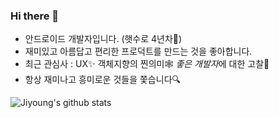 ### Hi there 👋

- 안드로이드 개발자입니다. (햇수로 4년차🙊)
- 재미있고 아름답고 편리한 프로덕트를 만드는 것을 좋아합니다.
- 최근 관심사 : UX✨ 객체지향의 찐의미🕸 *좋은 개발자*에 대한 고찰💬
- 항상 재미나고 흥미로운 것들을 쫓습니다🔍

<!--
**Jiyoung9310/Jiyoung9310** is a ✨ _special_ ✨ repository because its `README.md` (this file) appears on your GitHub profile.

Here are some ideas to get you started:

- 🔭 I’m currently working on ...
- 🌱 I’m currently learning ...
- 👯 I’m looking to collaborate on ...
- 🤔 I’m looking for help with ...
- 💬 Ask me about ...
- 📫 How to reach me: ...
- 😄 Pronouns: ...
- ⚡ Fun fact: ...
-->

![Jiyoung's github stats](https://github-readme-stats.vercel.app/api?username=Jiyoung9310&show_icons=ture)
